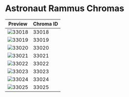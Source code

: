 # Astronaut Rammus Chromas

| Preview | Chroma ID |
|---------|-----------|
| ![33018](https://raw.communitydragon.org/latest/plugins/rcp-be-lol-game-data/global/default/v1/champion-chroma-images/33/33018.png) | 33018 |
| ![33019](https://raw.communitydragon.org/latest/plugins/rcp-be-lol-game-data/global/default/v1/champion-chroma-images/33/33019.png) | 33019 |
| ![33020](https://raw.communitydragon.org/latest/plugins/rcp-be-lol-game-data/global/default/v1/champion-chroma-images/33/33020.png) | 33020 |
| ![33021](https://raw.communitydragon.org/latest/plugins/rcp-be-lol-game-data/global/default/v1/champion-chroma-images/33/33021.png) | 33021 |
| ![33022](https://raw.communitydragon.org/latest/plugins/rcp-be-lol-game-data/global/default/v1/champion-chroma-images/33/33022.png) | 33022 |
| ![33023](https://raw.communitydragon.org/latest/plugins/rcp-be-lol-game-data/global/default/v1/champion-chroma-images/33/33023.png) | 33023 |
| ![33024](https://raw.communitydragon.org/latest/plugins/rcp-be-lol-game-data/global/default/v1/champion-chroma-images/33/33024.png) | 33024 |
| ![33025](https://raw.communitydragon.org/latest/plugins/rcp-be-lol-game-data/global/default/v1/champion-chroma-images/33/33025.png) | 33025 |